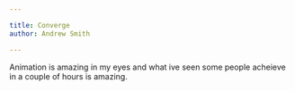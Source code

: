 ```yaml
---

title: Converge
author: Andrew Smith

---
```


Animation is amazing in my eyes and what ive seen some people acheieve in a couple of hours
is amazing.
